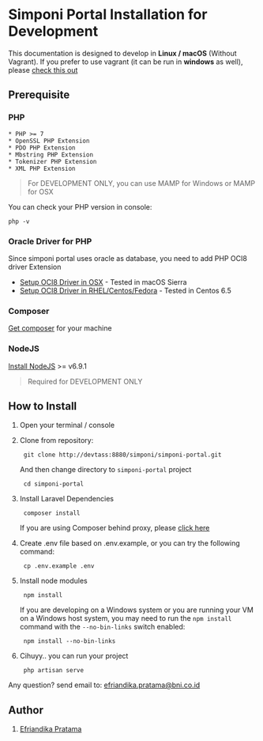 # Simponi Portal Installation for Development

This documentation is designed to develop in **Linux / macOS** (Without Vagrant). 
If you prefer to use vagrant (it can be run in **windows** as well), please [check this out](installation-vagrant.md) 

## Prerequisite

### PHP

    * PHP >= 7
    * OpenSSL PHP Extension
    * PDO PHP Extension
    * Mbstring PHP Extension
    * Tokenizer PHP Extension
    * XML PHP Extension
    
> For DEVELOPMENT ONLY, you can use MAMP for Windows or MAMP for OSX

You can check your PHP version in console:

    php -v
    
### Oracle Driver for PHP

Since simponi portal uses oracle as database, you need to add PHP OCI8 driver Extension 
    
* [Setup OCI8 Driver in OSX](https://antistatique.net/fr/nous/bloggons/2013/03/25/install-php-oracle-oci-extension-11-2-on-mac-os-x-10-8) - Tested in macOS Sierra
* [Setup OCI8 Driver in RHEL/Centos/Fedora](http://antoine.hordez.fr/2012/09/30/howto-install-oracle-oci8-on-rhel-centos-fedora/) - Tested in Centos 6.5
    
### Composer

[Get composer](https://getcomposer.org/download/) for your machine
 
### NodeJS

[Install NodeJS](https://nodejs.org/en/) >=  v6.9.1

> Required for DEVELOPMENT ONLY

## How to Install

1. Open your terminal / console

2. Clone from repository: 

        git clone http://devtass:8880/simponi/simponi-portal.git
    
    And then change directory to `simponi-portal` project
    
        cd simponi-portal

3. Install Laravel Dependencies

        composer install
        
   If you are using Composer behind proxy, please [click here](http://stackoverflow.com/questions/17307600/php-composer-behind-http-proxy)
    
4. Create .env file based on .env.example, or you can try the following command:

        cp .env.example .env

5. Install node modules

        npm install
        
   If you are developing on a Windows system or you are running your VM on a Windows host system, you may need to run the `npm install` command with the `--no-bin-links` switch enabled:
    
        npm install --no-bin-links

6. Cihuyy.. you can run your project

        php artisan serve

Any question? send email to: efriandika.pratama@bni.co.id

## Author
1. [Efriandika Pratama](efriandika.pratama@bni.co.id)